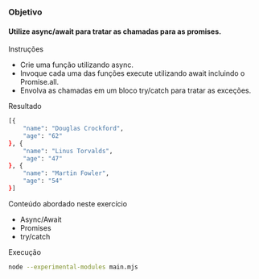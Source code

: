 ### Objetivo

#### Utilize async/await para tratar as chamadas para as promises.

Instruções

  - Crie uma função utilizando async.
  - Invoque cada uma das funções execute utilizando await incluindo o Promise.all.
  - Envolva as chamadas em um bloco try/catch para tratar as exceções.

Resultado

```sh
[{
    "name": "Douglas Crockford",
    "age": "62"
}, {
    "name": "Linus Torvalds",
    "age": "47"
}, {
    "name": "Martin Fowler",
    "age": "54"
}]
```

Conteúdo abordado neste exercício

  - Async/Await
  - Promises
  - try/catch

Execução

```sh
node --experimental-modules main.mjs
```